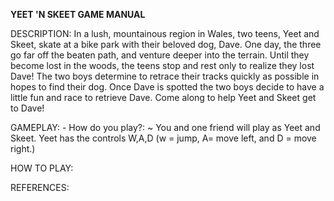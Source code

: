 **YEET 'N SKEET GAME MANUAL**

DESCRIPTION:
    In a lush, mountainous region in Wales, two teens, Yeet and Skeet, skate at a bike park with their beloved dog, Dave.
    One day, the three go far off the beaten path, and venture deeper into the terrain. Until they become lost in the woods, the teens stop and rest only to realize they lost Dave! The two boys determine to retrace their tracks quickly as possible in hopes to find their dog. Once Dave is spotted the two boys decide to have a little fun and race to retrieve Dave. Come along to help Yeet and Skeet get to Dave!

GAMEPLAY: 
    - How do you play?:
              ~ You and one friend will play as Yeet and Skeet. Yeet has the controls W,A,D (w = jump, A= move left, and D = move right.)

HOW TO PLAY:

REFERENCES:

